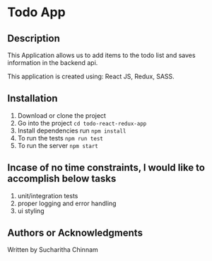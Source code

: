 #  Todo App

## Description
This Application allows us to add items to the todo list and saves information in the backend api.

This application is created using: React JS, Redux, SASS.


## Installation
1. Download or clone the project
2. Go into the project `cd todo-react-redux-app`
3. Install dependencies run `npm install`
4. To run the tests `npm run test`
5. To run the server `npm start`


## Incase of no time constraints, I would like to accomplish below tasks
1. unit/integration tests
2. proper logging and error handling
3. ui styling

## Authors or Acknowledgments

Written by Sucharitha Chinnam
